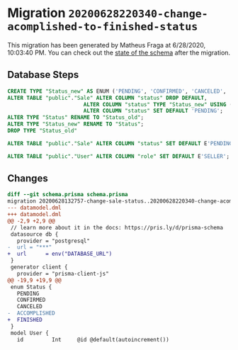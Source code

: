 # Migration `20200628220340-change-acomplished-to-finished-status`

This migration has been generated by Matheus Fraga at 6/28/2020, 10:03:40 PM.
You can check out the [state of the schema](./schema.prisma) after the migration.

## Database Steps

```sql
CREATE TYPE "Status_new" AS ENUM ('PENDING', 'CONFIRMED', 'CANCELED', 'FINISHED');
ALTER TABLE "public"."Sale" ALTER COLUMN "status" DROP DEFAULT,
                        ALTER COLUMN "status" TYPE "Status_new" USING ("status"::text::"Status_new"),
                        ALTER COLUMN "status" SET DEFAULT 'PENDING';
ALTER TYPE "Status" RENAME TO "Status_old";
ALTER TYPE "Status_new" RENAME TO "Status";
DROP TYPE "Status_old"

ALTER TABLE "public"."Sale" ALTER COLUMN "status" SET DEFAULT E'PENDING';

ALTER TABLE "public"."User" ALTER COLUMN "role" SET DEFAULT E'SELLER';
```

## Changes

```diff
diff --git schema.prisma schema.prisma
migration 20200628132757-change-sale-status..20200628220340-change-acomplished-to-finished-status
--- datamodel.dml
+++ datamodel.dml
@@ -2,9 +2,9 @@
 // learn more about it in the docs: https://pris.ly/d/prisma-schema
 datasource db {
   provider = "postgresql"
-  url = "***"
+  url      = env("DATABASE_URL")
 }
 generator client {
   provider = "prisma-client-js"
@@ -19,9 +19,9 @@
 enum Status {
   PENDING
   CONFIRMED
   CANCELED
-  ACCOMPLISHED
+  FINISHED
 }
 model User {
   id         Int     @id @default(autoincrement())
```


